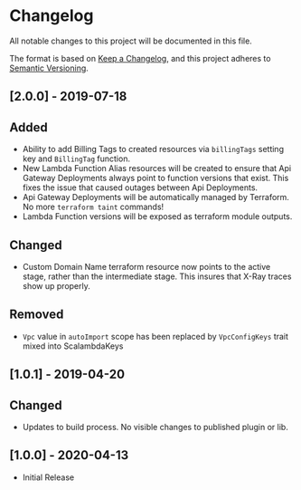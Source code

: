 # Changelog
All notable changes to this project will be documented in this file.

The format is based on [Keep a Changelog](https://keepachangelog.com/en/1.0.0/),
and this project adheres to [Semantic Versioning](https://semver.org/spec/v2.0.0.html).

## [2.0.0] - 2019-07-18
## Added
- Ability to add Billing Tags to created resources via `billingTags` setting key and `BillingTag` function.
- New Lambda Function Alias resources will be created to ensure that Api Gateway Deployments always point to function versions that exist. This fixes the issue that caused outages between Api Deployments.
- Api Gateway Deployments will be automatically managed by Terraform. No more `terraform taint` commands!
- Lambda Function versions will be exposed as terraform module outputs.  

## Changed
- Custom Domain Name terraform resource now points to the active stage, rather than the intermediate stage. This insures that X-Ray traces show up properly. 

## Removed
- `Vpc` value in `autoImport` scope has been replaced by `VpcConfigKeys` trait mixed into ScalambdaKeys  

## [1.0.1] - 2019-04-20 
## Changed
- Updates to build process. No visible changes to published plugin or lib. 

## [1.0.0] - 2020-04-13 
- Initial Release
 